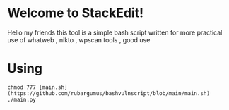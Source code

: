 # Welcome to StackEdit!

Hello my friends this tool is a simple bash script written for more practical use of whatweb , nikto , wpscan tools , good use


# Using

    chmod 777 [main.sh](https://github.com/rubargumus/bashvulnscript/blob/main/main.sh)
    ./main.py


